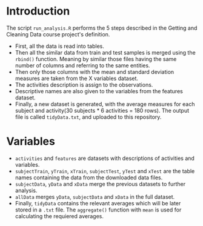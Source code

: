 # Introduction

The script `run_analysis.R` performs the 5 steps described in the Getting and Cleaning Data course project's definition.

* First, all the data is read into tables.
* Then all the similar data from train and test samples is merged using the `rbind()` function. Meaning by similar those files having the same number of columns and referring to the same entities.
* Then only those columns with the mean and standard deviation measures are taken from the X variables dataset.
* The activities description is assign to the observations.
* Descriptive names are also given to the variables from the features dataset.
* Finally, a new dataset is generated, with the average measures for each subject and activity(30 subjects * 6 activities = 180 rows). The output file is called `tidyData.txt`, and uploaded to this repository.

# Variables

* `activities` and `features` are datasets with descriptions of activities and variables.
* `subjectTrain`, `yTrain`, `xTrain`, `subjectTest`, `yTest` and `xTest` are the table names containing the data from the downloaded data files.  
* `subjectData`, `yData` and `xData` merge the previous datasets to further analysis.
* `allData` merges `yData`, `subjectData` and `xData` in the full dataset.
* Finally, `tidyData` contains the relevant averages which will be later stored in a `.txt` file. The `aggregate()` function with `mean` is used for calculating the requiered averages.
